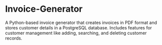 # Invoice-Generator
A Python-based invoice generator that creates invoices in PDF format and stores customer details in a PostgreSQL database. Includes features for customer management like adding, searching, and deleting customer records.

